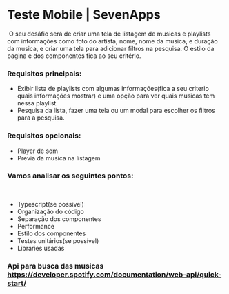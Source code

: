 # Teste Mobile | SevenApps
​
O seu desáfio será de criar uma tela de listagem de musicas e playlists com informações como foto do artista, nome, nome da musica, e duração da musica, e criar uma tela para adicionar filtros na pesquisa. O estilo da pagina e dos componentes fica ao seu critério.
​
### Requisitos principais:
- Exibir lista de playlists com algumas informações(fica a seu criterio quais informações mostrar) e uma opção para ver quais musicas tem nessa playlist.
- Pesquisa da lista, fazer uma tela ou um modal para escolher os filtros para a pesquisa.
​
### Requisitos opcionais:
- Player de som
- Previa da musica na listagem
​
### Vamos analisar os seguintes pontos:
​
- Typescript(se possível)
- Organização do código
- Separação dos componentes
- Performance
- Estilo dos componentes
- Testes unitários(se possível)
- Libraries usadas
​
​
###  Api para busca das musicas https://developer.spotify.com/documentation/web-api/quick-start/
